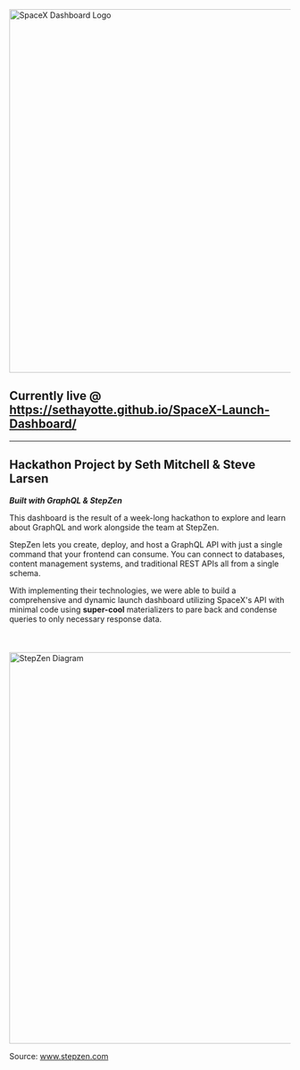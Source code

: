 <img src="https://raw.githubusercontent.com/sethayotte/SpaceX-Launch-Dashboard/main/src/assets/spacex-01.png" alt="SpaceX Dashboard Logo" width="650"/>

## Currently live @ https://sethayotte.github.io/SpaceX-Launch-Dashboard/

<hr />

## Hackathon Project by Seth Mitchell & Steve Larsen
***Built with GraphQL & StepZen***

This dashboard is the result of a week-long hackathon to explore and learn about GraphQL and work alongside the team at StepZen.  

StepZen lets you create, deploy, and host a GraphQL API with just a single command that your frontend can consume. You can connect to databases, content management systems, and traditional REST APIs all from a single schema.  

With implementing their technologies, we were able to build a comprehensive and dynamic launch dashboard utilizing SpaceX's API with minimal code using **super-cool** materializers to pare back and condense queries to only necessary response data.
\
&nbsp;
\
&nbsp;
\
&nbsp;
<img src="https://my.stepzen.com/images/overview-diagram.png" alt="StepZen Diagram" width="700"/>

Source: www.stepzen.com
